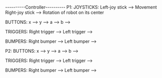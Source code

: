 ----------Controller----------
P1:
JOYSTICKS:
Left-joy stick --> Movement
Right-joy stick --> Rotation of robot on its center

BUTTONS:
x -->
y -->
a -->
b -->

TRIGGERS:
Right trigger --> 
Left trigger --> 

BUMPERS:
Right bumper -->
Left bumper --> 

P2:
BUTTONS:
x -->
y -->
a -->
b -->

TRIGGERS:
Right trigger -->
Left trigger --> 

BUMPERS:
Right bumper -->
Left bumper --> 